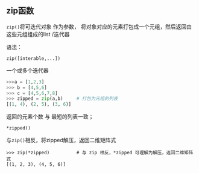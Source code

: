 ## zip函数

`zip()`将可迭代对象 作为参数， 将对象对应的元素打包成一个元组，然后返回由这些元组组成的list /迭代器

语法：

```
zip([interable,...])
```
一个或多个迭代器
```python
>>>a = [1,2,3]
>>> b = [4,5,6]
>>> c = [4,5,6,7,8]
>>> zipped = zip(a,b)     # 打包为元组的列表
[(1, 4), (2, 5), (3, 6)]
```

返回的元素个数 与 最短的列表一致；

`*zipped()`

与`zip()`相反，将zipped解压，返回二维矩阵式

```
>>> zip(*zipped)          # 与 zip 相反，*zipped 可理解为解压，返回二维矩阵式
[(1, 2, 3), (4, 5, 6)]
```
